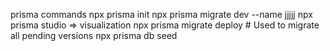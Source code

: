 prisma commands
npx prisma init
npx prisma migrate dev --name jjjjj
npx prisma studio => visualization
npx prisma migrate deploy # Used to migrate all pending versions
npx prisma db seed
